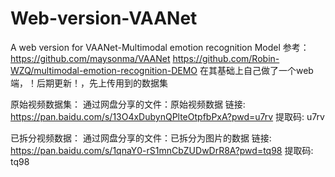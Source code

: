 # Web-version-VAANet
A web version for VAANet-Multimodal emotion recognition Model
参考：
https://github.com/maysonma/VAANet
https://github.com/Robin-WZQ/multimodal-emotion-recognition-DEMO
在其基础上自己做了一个web端，！后期更新！，先上传用到的数据集

原始视频数据集：
通过网盘分享的文件：原始视频数据
链接: https://pan.baidu.com/s/13O4xDubynQPlteOtpfbPxA?pwd=u7rv 提取码: u7rv 

已拆分视频数据：
通过网盘分享的文件：已拆分为图片的数据
链接: https://pan.baidu.com/s/1qnaY0-rS1mnCbZUDwDrR8A?pwd=tq98 提取码: tq98 
